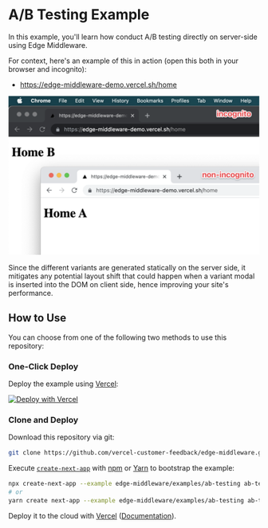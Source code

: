 # A/B Testing Example

In this example, you'll learn how conduct A/B testing directly on server-side using Edge Middleware. 

For context, here's an example of this in action (open this both in your browser and incognito):
- https://edge-middleware-demo.vercel.sh/home

![A/B Testing](/examples/ab-testing/public/ab-testing-demo.png)

Since the different variants are generated statically on the server side, it mitigates any potential layout shift that could happen when a variant modal is inserted into the DOM on client side, hence improving your site's performance.

## How to Use

You can choose from one of the following two methods to use this repository:

### One-Click Deploy

Deploy the example using [Vercel](https://vercel.com?utm_source=github&utm_medium=readme&utm_campaign=next-example):

[![Deploy with Vercel](https://vercel.com/button)](https://vercel.com/new/git/external?repository-url=https://github.com/vercel-customer-feedback/edge-middleware/tree/main/examples/ab-testing&project-name=ab-testing&repository-name=ab-testing)

### Clone and Deploy

Download this repository via git:

```bash
git clone https://github.com/vercel-customer-feedback/edge-middleware.git
```

Execute [`create-next-app`](https://github.com/vercel/next.js/tree/canary/packages/create-next-app) with [npm](https://docs.npmjs.com/cli/init) or [Yarn](https://yarnpkg.com/lang/en/docs/cli/create/) to bootstrap the example:

```bash
npx create-next-app --example edge-middleware/examples/ab-testing ab-testing
# or
yarn create next-app --example edge-middleware/examples/ab-testing ab-testing
```

Deploy it to the cloud with [Vercel](https://vercel.com/new?utm_source=github&utm_medium=readme&utm_campaign=edge-middleware-eap) ([Documentation](https://nextjs.org/docs/deployment)).

